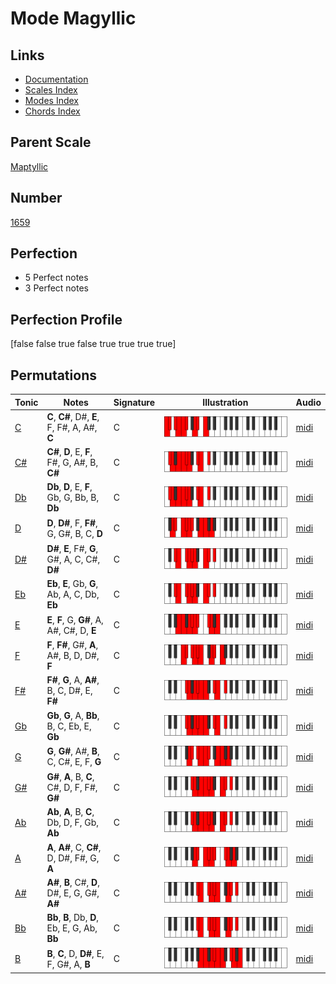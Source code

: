 # Mode Magyllic

## Links

- [Documentation](index.md)
- [Scales Index](Scales.md)
- [Modes Index](Modes.md)
- [Chords Index](Chords.md)

## Parent Scale

[Maptyllic](ScaleMaptyllic.md)

## Number

[1659](https://ianring.com/musictheory/scales/1659)

## Perfection

- 5 Perfect notes
- 3 Perfect notes

## Perfection Profile

[false false true false true true true true]

## Permutations

| Tonic | Notes | Signature | Illustration | Audio |
|-------|-------|-----------|--------------|-------|
| [C](ModeCNaturalMagyllic.md) | **C**, **C#**, D#, **E**, F, F#, A, A#, **C** | C | ![CNaturalMagyllic](ModeCNaturalMagyllic.png) | [midi](https://github.com/edipermadi/music/blob/main/docs/ModeCNaturalMagyllic.mid?raw=true) |
| [C#](ModeCSharpMagyllic.md) | **C#**, **D**, E, **F**, F#, G, A#, B, **C#** | C | ![CSharpMagyllic](ModeCSharpMagyllic.png) | [midi](https://github.com/edipermadi/music/blob/main/docs/ModeCSharpMagyllic.mid?raw=true) |
| [Db](ModeDFlatMagyllic.md) | **Db**, **D**, E, **F**, Gb, G, Bb, B, **Db** | C | ![DFlatMagyllic](ModeDFlatMagyllic.png) | [midi](https://github.com/edipermadi/music/blob/main/docs/ModeDFlatMagyllic.mid?raw=true) |
| [D](ModeDNaturalMagyllic.md) | **D**, **D#**, F, **F#**, G, G#, B, C, **D** | C | ![DNaturalMagyllic](ModeDNaturalMagyllic.png) | [midi](https://github.com/edipermadi/music/blob/main/docs/ModeDNaturalMagyllic.mid?raw=true) |
| [D#](ModeDSharpMagyllic.md) | **D#**, **E**, F#, **G**, G#, A, C, C#, **D#** | C | ![DSharpMagyllic](ModeDSharpMagyllic.png) | [midi](https://github.com/edipermadi/music/blob/main/docs/ModeDSharpMagyllic.mid?raw=true) |
| [Eb](ModeEFlatMagyllic.md) | **Eb**, **E**, Gb, **G**, Ab, A, C, Db, **Eb** | C | ![EFlatMagyllic](ModeEFlatMagyllic.png) | [midi](https://github.com/edipermadi/music/blob/main/docs/ModeEFlatMagyllic.mid?raw=true) |
| [E](ModeENaturalMagyllic.md) | **E**, **F**, G, **G#**, A, A#, C#, D, **E** | C | ![ENaturalMagyllic](ModeENaturalMagyllic.png) | [midi](https://github.com/edipermadi/music/blob/main/docs/ModeENaturalMagyllic.mid?raw=true) |
| [F](ModeFNaturalMagyllic.md) | **F**, **F#**, G#, **A**, A#, B, D, D#, **F** | C | ![FNaturalMagyllic](ModeFNaturalMagyllic.png) | [midi](https://github.com/edipermadi/music/blob/main/docs/ModeFNaturalMagyllic.mid?raw=true) |
| [F#](ModeFSharpMagyllic.md) | **F#**, **G**, A, **A#**, B, C, D#, E, **F#** | C | ![FSharpMagyllic](ModeFSharpMagyllic.png) | [midi](https://github.com/edipermadi/music/blob/main/docs/ModeFSharpMagyllic.mid?raw=true) |
| [Gb](ModeGFlatMagyllic.md) | **Gb**, **G**, A, **Bb**, B, C, Eb, E, **Gb** | C | ![GFlatMagyllic](ModeGFlatMagyllic.png) | [midi](https://github.com/edipermadi/music/blob/main/docs/ModeGFlatMagyllic.mid?raw=true) |
| [G](ModeGNaturalMagyllic.md) | **G**, **G#**, A#, **B**, C, C#, E, F, **G** | C | ![GNaturalMagyllic](ModeGNaturalMagyllic.png) | [midi](https://github.com/edipermadi/music/blob/main/docs/ModeGNaturalMagyllic.mid?raw=true) |
| [G#](ModeGSharpMagyllic.md) | **G#**, **A**, B, **C**, C#, D, F, F#, **G#** | C | ![GSharpMagyllic](ModeGSharpMagyllic.png) | [midi](https://github.com/edipermadi/music/blob/main/docs/ModeGSharpMagyllic.mid?raw=true) |
| [Ab](ModeAFlatMagyllic.md) | **Ab**, **A**, B, **C**, Db, D, F, Gb, **Ab** | C | ![AFlatMagyllic](ModeAFlatMagyllic.png) | [midi](https://github.com/edipermadi/music/blob/main/docs/ModeAFlatMagyllic.mid?raw=true) |
| [A](ModeANaturalMagyllic.md) | **A**, **A#**, C, **C#**, D, D#, F#, G, **A** | C | ![ANaturalMagyllic](ModeANaturalMagyllic.png) | [midi](https://github.com/edipermadi/music/blob/main/docs/ModeANaturalMagyllic.mid?raw=true) |
| [A#](ModeASharpMagyllic.md) | **A#**, **B**, C#, **D**, D#, E, G, G#, **A#** | C | ![ASharpMagyllic](ModeASharpMagyllic.png) | [midi](https://github.com/edipermadi/music/blob/main/docs/ModeASharpMagyllic.mid?raw=true) |
| [Bb](ModeBFlatMagyllic.md) | **Bb**, **B**, Db, **D**, Eb, E, G, Ab, **Bb** | C | ![BFlatMagyllic](ModeBFlatMagyllic.png) | [midi](https://github.com/edipermadi/music/blob/main/docs/ModeBFlatMagyllic.mid?raw=true) |
| [B](ModeBNaturalMagyllic.md) | **B**, **C**, D, **D#**, E, F, G#, A, **B** | C | ![BNaturalMagyllic](ModeBNaturalMagyllic.png) | [midi](https://github.com/edipermadi/music/blob/main/docs/ModeBNaturalMagyllic.mid?raw=true) |
